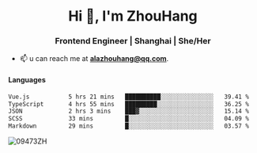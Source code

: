 <h1 align="center">Hi 👋, I'm ZhouHang</h1>

<h3 align="center">Frontend Engineer | Shanghai | She/Her</h3>

- 📫 u can reach me at **alazhouhang@qq.com**.

<h4 align="left">Languages</h4>
<!--START_SECTION:waka-->

```txt
Vue.js           5 hrs 21 mins   ██████████░░░░░░░░░░░░░░░   39.41 %
TypeScript       4 hrs 55 mins   █████████░░░░░░░░░░░░░░░░   36.25 %
JSON             2 hrs 3 mins    ███▓░░░░░░░░░░░░░░░░░░░░░   15.14 %
SCSS             33 mins         █░░░░░░░░░░░░░░░░░░░░░░░░   04.09 %
Markdown         29 mins         █░░░░░░░░░░░░░░░░░░░░░░░░   03.57 %
```

<!--END_SECTION:waka-->

<p align="left"> <img src=https://github-readme-stats.vercel.app/api?username=09473ZH&show_icons=true alt=09473ZH /> </p>
